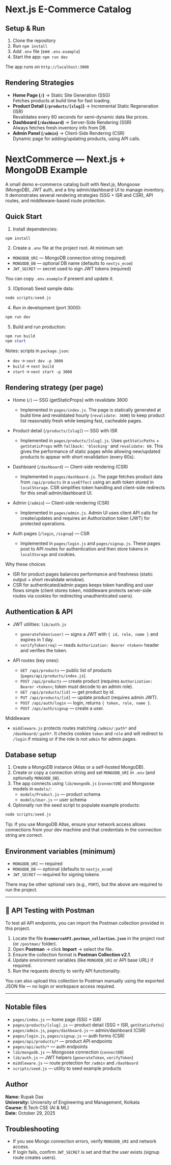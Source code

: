 # Next.js E-Commerce Catalog

## Setup & Run
1. Clone the repository
2. Run `npm install`
3. Add `.env` file (see `.env.example`)
4. Start the app:  `npm run dev`


The app runs on `http://localhost:3000`

## Rendering Strategies
- **Home Page (`/`)** → Static Site Generation (SSG)  
Fetches products at build time for fast loading.
- **Product Detail (`/products/[slug]`)** → Incremental Static Regeneration (ISR)  
Revalidates every 60 seconds for semi-dynamic data like prices.
- **Dashboard (`/dashboard`)** → Server-Side Rendering (SSR)  
Always fetches fresh inventory info from DB.
- **Admin Panel (`/admin`)** → Client-Side Rendering (CSR)  
Dynamic page for adding/updating products, using API calls.


# NextCommerce — Next.js + MongoDB Example

A small demo e-commerce catalog built with Next.js, Mongoose (MongoDB), JWT auth, and a tiny admin/dashboard UI to manage inventory. It demonstrates several rendering strategies (SSG + ISR and CSR), API routes, and middleware-based route protection.

## Quick Start

1. Install dependencies:
```powershell
npm install
```

2. Create a `.env` file at the project root. At minimum set:
- `MONGODB_URI` — MongoDB connection string (required)
- `MONGODB_DB` — optional DB name (defaults to `nextjs_ecom`)
- `JWT_SECRET` — secret used to sign JWT tokens (required)

You can copy `.env.example` if present and update it.

3. (Optional) Seed sample data:
```powershell
node scripts/seed.js
```

4. Run in development (port 3000):
```powershell
npm run dev
```

5. Build and run production:
```powershell
npm run build
npm start
```

Notes: scripts in `package.json`:
- `dev` → `next dev -p 3000`
- `build` → `next build`
- `start` → `next start -p 3000`

## Rendering strategy (per page)

- Home (`/`) — SSG (getStaticProps) with revalidate 3600
	- Implemented in `pages/index.js`. The page is statically generated at build time and revalidated hourly (`revalidate: 3600`) to keep product list reasonably fresh while keeping fast, cacheable pages.

- Product detail (`/products/[slug]`) — SSG with ISR
	- Implemented in `pages/products/[slug].js`. Uses `getStaticPaths` + `getStaticProps` with `fallback: 'blocking'` and `revalidate: 60`. This gives the performance of static pages while allowing new/updated products to appear with short revalidation (every 60s).

- Dashboard (`/dashboard`) — Client-side rendering (CSR)
	- Implemented in `pages/dashboard.js`. The page fetches product data from `/api/products` in a `useEffect` using an auth token stored in `localStorage`. CSR simplifies token handling and client-side redirects for this small admin/dashboard UI.

- Admin (`/admin`) — Client-side rendering (CSR)
	- Implemented in `pages/admin.js`. Admin UI uses client API calls for create/updates and requires an Authorization token (JWT) for protected operations.

- Auth pages (`/login`, `/signup`) — CSR
	- Implemented in `pages/login.js` and `pages/signup.js`. These pages post to API routes for authentication and then store tokens in `localStorage` and cookies.

Why these choices
- ISR for product pages balances performance and freshness (static output + short revalidate window).
- CSR for authenticated/admin pages keeps token handling and user flows simple (client stores token, middleware protects server-side routes via cookies for redirecting unauthenticated users).

## Authentication & API

- JWT utilities: `lib/auth.js`
	- `generateToken(user)` — signs a JWT with `{ id, role, name }` and expires in 1 day.
	- `verifyToken(req)` — reads `Authorization: Bearer <token>` header and verifies the token.

- API routes (key ones):
	- `GET /api/products` — public list of products (`pages/api/products/index.js`).
	- `POST /api/products` — create product (requires `Authorization: Bearer <token>`; token must decode to an admin role).
	- `GET /api/products/[id]` — get product by id.
	- `PUT /api/products/[id]` — update product (requires admin JWT).
	- `POST /api/auth/login` — login, returns `{ token, role, name }`.
	- `POST /api/auth/signup` — create a user.

Middleware
- `middleware.js` protects routes matching `/admin/:path*` and `/dashboard/:path*`. It checks cookies `token` and `role` and will redirect to `/login` if missing or if the role is not `admin` for admin pages.

## Database setup

1. Create a MongoDB instance (Atlas or a self-hosted MongoDB).
2. Create or copy a connection string and set `MONGODB_URI` in `.env` (and optionally `MONGODB_DB`).
3. The app connects using `lib/mongodb.js` (`connectDB`) and Mongoose models in `models/`:
	 - `models/Product.js` — product schema
	 - `models/User.js` — user schema
4. Optionally run the seed script to populate example products:
```powershell
node scripts/seed.js
```

Tip: If you use MongoDB Atlas, ensure your network access allows connections from your dev machine and that credentials in the connection string are correct.

## Environment variables (minimum)

- `MONGODB_URI` — required
- `MONGODB_DB` — optional (defaults to `nextjs_ecom`)
- `JWT_SECRET` — required for signing tokens

There may be other optional vars (e.g., `PORT`), but the above are required to run the project.

---

## 🧪 API Testing with Postman

To test all API endpoints, you can import the Postman collection provided in this project.

1. Locate the file **`EcommerceAPI.postman_collection.json`** in the project root (or `/postman/` folder).  
2. Open **Postman** → click **Import** → select the file.  
3. Ensure the collection format is **Postman Collection v2.1**.  
4. Update environment variables (like `MONGODB_URI` or API base URL) if required.  
5. Run the requests directly to verify API functionality.

You can also upload this collection to Postman manually using the exported JSON file — no login or workspace access required.

---


## Notable files

- `pages/index.js` — home page (SSG + ISR)
- `pages/products/[slug].js` — product detail (SSG + ISR, `getStaticPaths`)
- `pages/admin.js`, `pages/dashboard.js` — admin/dashboard (CSR)
- `pages/login.js`, `pages/signup.js` — auth forms (CSR)
- `pages/api/products/*` — product API endpoints
- `pages/api/auth/*` — auth endpoints
- `lib/mongodb.js` — Mongoose connection (`connectDB`)
- `lib/auth.js` — JWT helpers (`generateToken`, `verifyToken`)
- `middleware.js` — route protection for `/admin` and `/dashboard`
- `scripts/seed.js` — utility to seed example products

## Author

**Name:** Rupak Das  
**University:** University of Engineering and Management, Kolkata  
**Course:** B.Tech CSE (AI & ML)  
**Date:** October 29, 2025


## Troubleshooting

- If you see Mongo connection errors, verify `MONGODB_URI` and network access.
- If login fails, confirm `JWT_SECRET` is set and that the user exists (signup route creates users).

